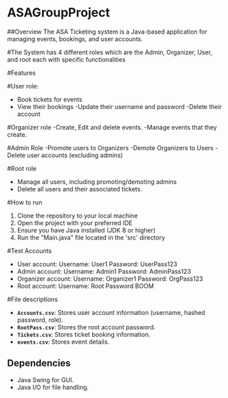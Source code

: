 # ASAGroupProject

##Overview
The ASA Ticketing system is a Java-based application for managing events, bookings, and user accounts.

#The System has 4 different roles which are the Admin, Organizer, User, and root each with specific functionalities

#Features

#User role:
- Book tickets for events
- View their bookings
-Update their username and password
-Delete their account

#Organizer role
-Create, Edit and delete events.
-Manage events that they create.

#Admin Role
-Promote users to Organizers
-Demote Organizers to Users
-Delete user accounts (excluding admins)

#Root role
- Manage all users, including promoting/demoting admins
- Delete all users and their associated tickets.

#How to run
1. Clone the repository to your local machine
2. Open the project with your preferred IDE
3. Ensure you have Java installed (JDK 8 or higher)
4. Run the "Main.java" file located in the 'src' directory

#Test Accounts
 - User account: Username: User1 Password: UserPass123
 - Admin account: Username: Admin1 Password: AdminPass123
 - Organizer account: Username: Organizer1 Password: OrgPass123
 - Root account: Username: Root Password BOOM

#File descriptions
- **`Accounts.csv`**: Stores user account information (username, hashed password, role).
- **`RootPass.csv`**: Stores the root account password.
- **`Tickets.csv`**: Stores ticket booking information.
- **`events.csv`**: Stores event details.

## Dependencies
- Java Swing for GUI.
- Java I/O for file handling.
